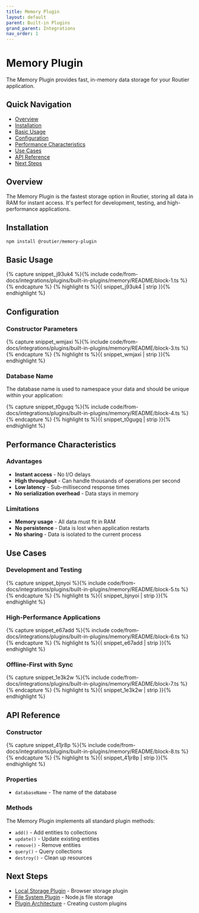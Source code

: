 ```yaml
---
title: Memory Plugin
layout: default
parent: Built-in Plugins
grand_parent: Integrations
nav_order: 1
---
```


# Memory Plugin

The Memory Plugin provides fast, in-memory data storage for your Routier application.

## Quick Navigation

- [Overview](#overview)
- [Installation](#installation)
- [Basic Usage](#basic-usage)
- [Configuration](#configuration)
- [Performance Characteristics](#performance-characteristics)
- [Use Cases](#use-cases)
- [API Reference](#api-reference)
- [Next Steps](#next-steps)

## Overview

The Memory Plugin is the fastest storage option in Routier, storing all data in RAM for instant access. It's perfect for development, testing, and high-performance applications.

## Installation

```bash
npm install @routier/memory-plugin
```

## Basic Usage

{% capture snippet_j93uk4 %}{% include code/from-docs/integrations/plugins/built-in-plugins/memory/README/block-1.ts %}{% endcapture %}
{% highlight ts %}{{ snippet_j93uk4  | strip }}{% endhighlight %}

## Configuration

### Constructor Parameters

{% capture snippet_wmjaxi %}{% include code/from-docs/integrations/plugins/built-in-plugins/memory/README/block-3.ts %}{% endcapture %}
{% highlight ts %}{{ snippet_wmjaxi  | strip }}{% endhighlight %}

### Database Name

The database name is used to namespace your data and should be unique within your application:

{% capture snippet_t0gugq %}{% include code/from-docs/integrations/plugins/built-in-plugins/memory/README/block-4.ts %}{% endcapture %}
{% highlight ts %}{{ snippet_t0gugq  | strip }}{% endhighlight %}

## Performance Characteristics

### Advantages

- **Instant access** - No I/O delays
- **High throughput** - Can handle thousands of operations per second
- **Low latency** - Sub-millisecond response times
- **No serialization overhead** - Data stays in memory

### Limitations

- **Memory usage** - All data must fit in RAM
- **No persistence** - Data is lost when application restarts
- **No sharing** - Data is isolated to the current process

## Use Cases

### Development and Testing

{% capture snippet_bjnyoi %}{% include code/from-docs/integrations/plugins/built-in-plugins/memory/README/block-5.ts %}{% endcapture %}
{% highlight ts %}{{ snippet_bjnyoi  | strip }}{% endhighlight %}

### High-Performance Applications

{% capture snippet_e67add %}{% include code/from-docs/integrations/plugins/built-in-plugins/memory/README/block-6.ts %}{% endcapture %}
{% highlight ts %}{{ snippet_e67add  | strip }}{% endhighlight %}

### Offline-First with Sync

{% capture snippet_1e3k2w %}{% include code/from-docs/integrations/plugins/built-in-plugins/memory/README/block-7.ts %}{% endcapture %}
{% highlight ts %}{{ snippet_1e3k2w  | strip }}{% endhighlight %}

## API Reference

### Constructor

{% capture snippet_41jr8p %}{% include code/from-docs/integrations/plugins/built-in-plugins/memory/README/block-8.ts %}{% endcapture %}
{% highlight ts %}{{ snippet_41jr8p  | strip }}{% endhighlight %}

### Properties

- `databaseName` - The name of the database

### Methods

The Memory Plugin implements all standard plugin methods:

- `add()` - Add entities to collections
- `update()` - Update existing entities
- `remove()` - Remove entities
- `query()` - Query collections
- `destroy()` - Clean up resources

## Next Steps

- [Local Storage Plugin](../local-storage/README.md) - Browser storage plugin
- [File System Plugin](../file-system/README.md) - Node.js file storage
- [Plugin Architecture](../../create-your-own/plugin-architecture.md) - Creating custom plugins
